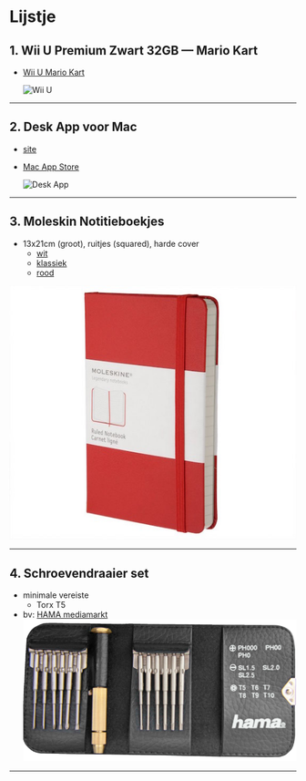 # Lijstje

## 1. Wii U Premium Zwart 32GB — Mario Kart
- [Wii U Mario Kart](https://www.nintendo.be/nl/Wii-U/Het-systeem/Systeembundels/Systeembundels-663024.html) 

	![Wii U](http://techgeek.com.au/wp-content/uploads/2014/04/MARIO-KART-8-PREMIUM-PACK.jpg)

<hr />

## 2. Desk App voor Mac
- [site](http://desk.pm)
- [Mac App Store](https://itunes.apple.com/us/app/desk/id915839505?ls=1&mt=12)

	![Desk App](http://desk.pm/startup/common-files/icons/desk-128-2X.png)

<hr />

## 3. Moleskin Notitieboekjes
- 13x21cm (groot), ruitjes (squared), harde cover
	- [wit](http://store.moleskine.com/bel/nl-nl/catalog/detail/white-notebook/taccuino0bianco?ic=6thYig%3D%3D)
	- [klassiek](http://store.moleskine.com/bel/nl-nl/catalog/detail/classic-notebook/taccuino0classico?ic=2L0gHw%3D%3D)
	- [rood](http://store.moleskine.com/bel/nl-nl/catalog/detail/hard-cover-coloured-notebook/taccuino0colorato0hard?ic=ruqt1g%3D%3D)

![Moleskin notitieboekjes](./moleskin.jpg)

<hr />

## 4. Schroevendraaier set

- minimale vereiste
	- Torx T5
- bv: [HAMA mediamarkt](http://www.mediamarkt.be/mcs/product/HAMA-39694-Mini-schroevendraaier-set-Televisie-%26-Audio-Buy-online-at-MediaMarkt,98952,502728,652331.html?langId=-17)
![HAMA miniset](hama.png)

<hr />
